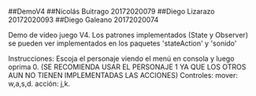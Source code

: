 

##DemoV4 ##Nicolás Buitrago 20172020079 ##Diego Lizarazo 20172020093 ##Diego Galeano 20172020074

Demo de video juego V4. Los patrones implementados (State y Observer) se pueden ver implementados en los paquetes 'stateAction' y 'sonido' 

Instrucciones: Escoja el personaje viendo el menú en consola y luego oprima 0. (SE RECOMIENDA USAR EL PERSONAJE 1 YA QUE LOS OTROS AUN NO TIENEN IMPLEMENTADAS LAS ACCIONES)
Controles: 
  mover: w,a,s,d.
  acción: j,k.
